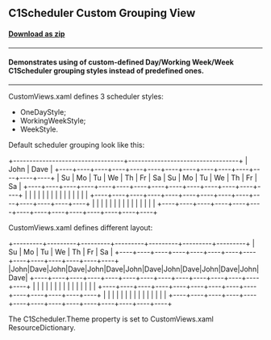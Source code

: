 ## C1Scheduler Custom Grouping View
#### [Download as zip](https://grapecity.github.io/DownGit/#/home?url=https://github.com/GrapeCity/ComponentOne-WPF-Samples/tree/master/NET_462/Schedule/VB/CustomGroupingView)
____
#### Demonstrates using of custom-defined Day/Working Week/Week C1Scheduler grouping styles instead of predefined ones.
____
CustomViews.xaml defines 3 scheduler styles:

* OneDayStyle;
* WorkingWeekStyle;
* WeekStyle.

Default scheduler grouping look like this:

+----------------------------------+----------------------------------+
|            John                  |            Dave                  |
+----+----+----+----+----+----+----+----+----+----+----+----+----+----+
| Su | Mo | Tu | We | Th | Fr | Sa | Su | Mo | Tu | We | Th | Fr | Sa |
+----+----+----+----+----+----+----+----+----+----+----+----+----+----+
|    |    |    |    |    |    |    |    |    |    |    |    |    |    |
+----+----+----+----+----+----+----+----+----+----+----+----+----+----+
|    |    |    |    |    |    |    |    |    |    |    |    |    |    |
+----+----+----+----+----+----+----+----+----+----+----+----+----+----+

CustomViews.xaml defines different layout:

+---------+---------+---------+---------+---------+---------+---------+
|    Su   |    Mo   |    Tu   |    We   |    Th   |    Fr   |    Sa   |
+----+----+----+----+----+----+----+----+----+----+----+----+----+----+
|John|Dave|John|Dave|John|Dave|John|Dave|John|Dave|John|Dave|John|Dave|
+----+----+----+----+----+----+----+----+----+----+----+----+----+----+
|    |    |    |    |    |    |    |    |    |    |    |    |    |    |
+----+----+----+----+----+----+----+----+----+----+----+----+----+----+
|    |    |    |    |    |    |    |    |    |    |    |    |    |    |
+----+----+----+----+----+----+----+----+----+----+----+----+----+----+


The C1Scheduler.Theme property is set to CustomViews.xaml ResourceDictionary.
